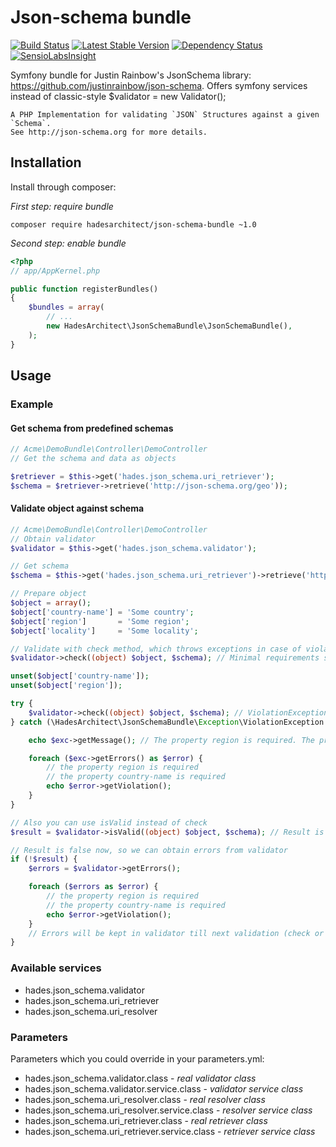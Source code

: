 # Json-schema bundle

[![Build Status](https://travis-ci.org/HadesArchitect/JsonSchemaBundle.svg?branch=master)](https://travis-ci.org/HadesArchitect/JsonSchemaBundle)
[![Latest Stable Version](https://poser.pugx.org/hadesarchitect/json-schema-bundle/v/stable.png)](https://packagist.org/packages/hadesarchitect/json-schema-bundle)
[![Dependency Status](https://www.versioneye.com/user/projects/574e9721e298f30048059bb6/badge.svg)](https://www.versioneye.com/user/projects/574e9721e298f30048059bb6)
[![SensioLabsInsight](https://insight.sensiolabs.com/projects/4c96eefa-ce7a-4d29-a0c2-641a84384910/mini.png)](https://insight.sensiolabs.com/projects/4c96eefa-ce7a-4d29-a0c2-641a84384910)

Symfony bundle for Justin Rainbow's JsonSchema library: https://github.com/justinrainbow/json-schema. Offers symfony services instead of classic-style $validator = new Validator();

```
A PHP Implementation for validating `JSON` Structures against a given `Schema`.
See http://json-schema.org for more details.
```

## Installation

Install through composer: 

*First step: require bundle*
```
composer require hadesarchitect/json-schema-bundle ~1.0
```

*Second step: enable bundle*
```php
<?php
// app/AppKernel.php

public function registerBundles()
{
    $bundles = array(
        // ...
        new HadesArchitect\JsonSchemaBundle\JsonSchemaBundle(),
    );
}
```

## Usage

### Example

#### Get schema from predefined schemas

```php
// Acme\DemoBundle\Controller\DemoController
// Get the schema and data as objects

$retriever = $this->get('hades.json_schema.uri_retriever');
$schema = $retriever->retrieve('http://json-schema.org/geo'));
```
#### Validate object against schema

```php
// Acme\DemoBundle\Controller\DemoController
// Obtain validator
$validator = $this->get('hades.json_schema.validator');

// Get schema
$schema = $this->get('hades.json_schema.uri_retriever')->retrieve('http://json-schema.org/address');

// Prepare object
$object = array();
$object['country-name'] = 'Some country';
$object['region']       = 'Some region';
$object['locality']     = 'Some locality';

// Validate with check method, which throws exceptions in case of violations
$validator->check((object) $object, $schema); // Minimal requirements satisfied, so everything is OK

unset($object['country-name']);
unset($object['region']);

try {
    $validator->check((object) $object, $schema); // ViolationException thrown.
} catch (\HadesArchitect\JsonSchemaBundle\Exception\ViolationException $exc) {

    echo $exc->getMessage(); // The property region is required. The property country-name is required.

    foreach ($exc->getErrors() as $error) {
        // the property region is required
        // the property country-name is required
        echo $error->getViolation();
    }
}

// Also you can use isValid instead of check
$result = $validator->isValid((object) $object, $schema); // Result is false, because necessary properties not set

// Result is false now, so we can obtain errors from validator
if (!$result) {
    $errors = $validator->getErrors();

    foreach ($errors as $error) {
        // the property region is required
        // the property country-name is required
        echo $error->getViolation();
    }
    // Errors will be kept in validator till next validation (check or isValid)
}
```


### Available services

* hades.json_schema.validator
* hades.json_schema.uri_retriever
* hades.json_schema.uri_resolver

### Parameters

Parameters which you could override in your parameters.yml:

* hades.json_schema.validator.class - *real validator class*
* hades.json_schema.validator.service.class - *validator service class*
* hades.json_schema.uri_resolver.class - *real resolver class*
* hades.json_schema.uri_resolver.service.class - *resolver service class*
* hades.json_schema.uri_retriever.class - *real retriever class*
* hades.json_schema.uri_retriever.service.class - *retriever service class*
